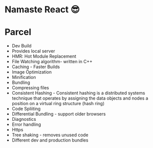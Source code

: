 # Namaste React 😎

# Parcel
- Dev Build
- Provides local server
- HMR: Hot Module Replacement
- File Watching algorithm- written in C++
- Caching - Faster Builds
- Image Optimization
- Minification
- Bundling
- Compressing files
- Consistent Hashing - Consistent hashing is a distributed systems technique that operates by assigning the data objects and nodes a position on a virtual ring structure (hash ring)
- Code Spliiting
- Differential Bundling - support older browsers
- Diagnostics
- Error handling
- Https
- Tree shaking - removes unused code
- Different dev and production bundles